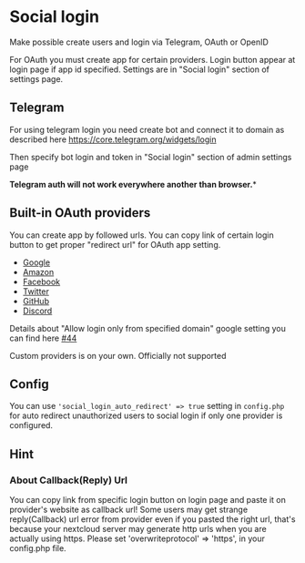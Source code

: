 # Social login

Make possible create users and login via Telegram, OAuth or OpenID

For OAuth you must create app for certain providers. Login button appear at login page if app id specified. Settings are in "Social login" section of settings page.

## Telegram

For using telegram login you need create bot and connect it to domain as described here https://core.telegram.org/widgets/login

Then specify bot login and token in "Social login" section of admin settings page

**Telegram auth will not work everywhere another than browser.***

## Built-in OAuth providers

You can create app by followed urls. You can copy link of certain login button to get proper "redirect url" for OAuth app setting.

* [Google](https://console.developers.google.com)
* [Amazon](https://developer.amazon.com/loginwithamazon/console/site/lwa/overview.html)
* [Facebook](https://developers.facebook.com/)
* [Twitter](https://apps.twitter.com/)
* [GitHub](https://github.com/settings/developers)
* [Discord](https://discordapp.com/developers/applications/me#top)

Details about "Allow login only from specified domain" google setting you can find here [#44](https://github.com/zorn-v/nextcloud-social-login/issues/44)

Custom providers is on your own. Officially not supported

## Config

You can use `'social_login_auto_redirect' => true` setting in `config.php` for auto redirect unauthorized users to social login if only one provider is configured.

## Hint

### About Callback(Reply) Url
You can copy link from specific login button on login page and paste it on provider's website as callback url!
Some users may get strange reply(Callback) url error from provider even if you pasted the right url, that's because your nextcloud server may generate http urls when you are actually using https.
Please set 'overwriteprotocol' => 'https', in your config.php file.
